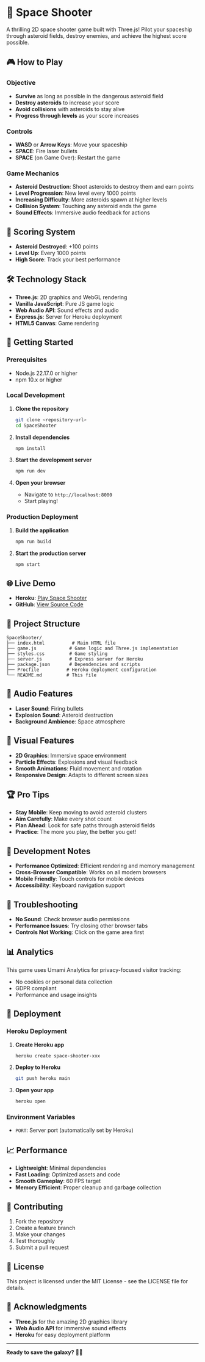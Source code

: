 # 🚀 Space Shooter

A thrilling 2D space shooter game built with Three.js! Pilot your spaceship through asteroid fields, destroy enemies, and achieve the highest score possible.

## 🎮 How to Play

### Objective
- **Survive** as long as possible in the dangerous asteroid field
- **Destroy asteroids** to increase your score
- **Avoid collisions** with asteroids to stay alive
- **Progress through levels** as your score increases

### Controls
- **WASD** or **Arrow Keys**: Move your spaceship
- **SPACE**: Fire laser bullets
- **SPACE** (on Game Over): Restart the game

### Game Mechanics
- **Asteroid Destruction**: Shoot asteroids to destroy them and earn points
- **Level Progression**: New level every 1000 points
- **Increasing Difficulty**: More asteroids spawn at higher levels
- **Collision System**: Touching any asteroid ends the game
- **Sound Effects**: Immersive audio feedback for actions

## 🎯 Scoring System
- **Asteroid Destroyed**: +100 points
- **Level Up**: Every 1000 points
- **High Score**: Track your best performance

## 🛠️ Technology Stack
- **Three.js**: 2D graphics and WebGL rendering
- **Vanilla JavaScript**: Pure JS game logic
- **Web Audio API**: Sound effects and audio
- **Express.js**: Server for Heroku deployment
- **HTML5 Canvas**: Game rendering

## 🚀 Getting Started

### Prerequisites
- Node.js 22.17.0 or higher
- npm 10.x or higher

### Local Development
1. **Clone the repository**
   ```bash
   git clone <repository-url>
   cd SpaceShooter
   ```

2. **Install dependencies**
   ```bash
   npm install
   ```

3. **Start the development server**
   ```bash
   npm run dev
   ```

4. **Open your browser**
   - Navigate to `http://localhost:8000`
   - Start playing!

### Production Deployment
1. **Build the application**
   ```bash
   npm run build
   ```

2. **Start the production server**
   ```bash
   npm start
   ```

## 🌐 Live Demo
- **Heroku**: [Play Space Shooter](https://space-shooter-2d.herokuapp.com/)
- **GitHub**: [View Source Code](https://github.com/davidnekovarcz/js-space-shooter-2d)

## 📁 Project Structure
```
SpaceShooter/
├── index.html          # Main HTML file
├── game.js            # Game logic and Three.js implementation
├── styles.css         # Game styling
├── server.js          # Express server for Heroku
├── package.json       # Dependencies and scripts
├── Procfile          # Heroku deployment configuration
└── README.md         # This file
```

## 🎵 Audio Features
- **Laser Sound**: Firing bullets
- **Explosion Sound**: Asteroid destruction
- **Background Ambience**: Space atmosphere

## 🎨 Visual Features
- **2D Graphics**: Immersive space environment
- **Particle Effects**: Explosions and visual feedback
- **Smooth Animations**: Fluid movement and rotation
- **Responsive Design**: Adapts to different screen sizes

## 🏆 Pro Tips
- **Stay Mobile**: Keep moving to avoid asteroid clusters
- **Aim Carefully**: Make every shot count
- **Plan Ahead**: Look for safe paths through asteroid fields
- **Practice**: The more you play, the better you get!

## 🔧 Development Notes
- **Performance Optimized**: Efficient rendering and memory management
- **Cross-Browser Compatible**: Works on all modern browsers
- **Mobile Friendly**: Touch controls for mobile devices
- **Accessibility**: Keyboard navigation support

## 🐛 Troubleshooting
- **No Sound**: Check browser audio permissions
- **Performance Issues**: Try closing other browser tabs
- **Controls Not Working**: Click on the game area first

## 📊 Analytics
This game uses Umami Analytics for privacy-focused visitor tracking:
- No cookies or personal data collection
- GDPR compliant
- Performance and usage insights

## 🚀 Deployment

### Heroku Deployment
1. **Create Heroku app**
   ```bash
   heroku create space-shooter-xxx
   ```

2. **Deploy to Heroku**
   ```bash
   git push heroku main
   ```

3. **Open your app**
   ```bash
   heroku open
   ```

### Environment Variables
- `PORT`: Server port (automatically set by Heroku)

## 📈 Performance
- **Lightweight**: Minimal dependencies
- **Fast Loading**: Optimized assets and code
- **Smooth Gameplay**: 60 FPS target
- **Memory Efficient**: Proper cleanup and garbage collection

## 🤝 Contributing
1. Fork the repository
2. Create a feature branch
3. Make your changes
4. Test thoroughly
5. Submit a pull request

## 📄 License
This project is licensed under the MIT License - see the LICENSE file for details.

## 🙏 Acknowledgments
- **Three.js** for the amazing 2D graphics library
- **Web Audio API** for immersive sound effects
- **Heroku** for easy deployment platform

---

**Ready to save the galaxy?** 🚀✨
